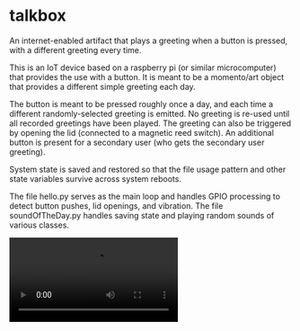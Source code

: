 # talkbox
An internet-enabled artifact that plays a greeting when a button is pressed, with a different greeting every time.

This is an IoT device based on a raspberry pi (or similar microcomputer) that provides the use with a button. It is meant to be a momento/art object that provides a different simple greeting each day.

The button is meant to be pressed roughly once a day, and each time a different randomly-selected greeting is emitted.  No greeting is re-used until all recorded greetings have been played.  The greeting can also be
triggered by opening the lid (connected to a magnetic reed switch).  An additional button is present for a secondary user (who gets the secondary user greeting).

System state is saved and restored so that the file usage pattern and other state variables survive across system reboots.

The file hello.py serves as the main loop and handles GPIO processing to detect button pushes, lid openings, and vibration.
The file soundOfTheDay.py handles saving state and playing random sounds of various classes.

![alt text](https://github.com/gdudek/talkbox/blob/master/hellobox-talkbox-demo.mp4?raw=true)


